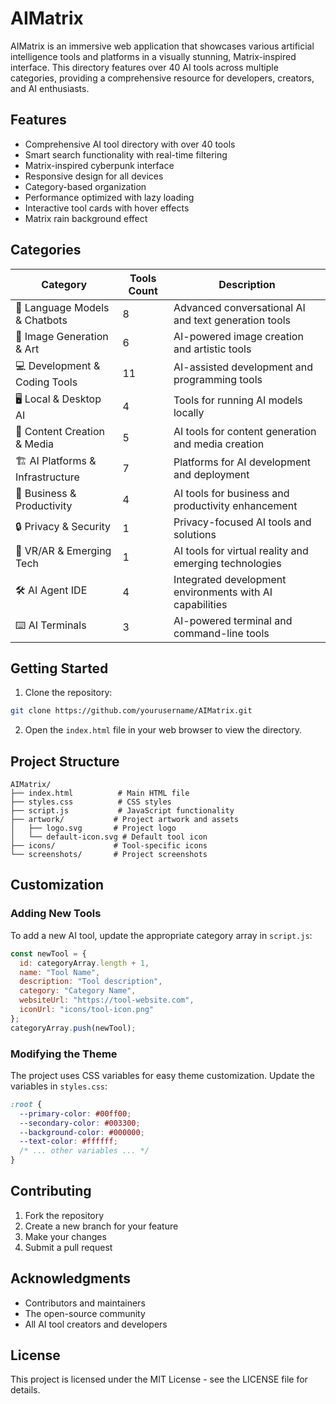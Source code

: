 # AIMatrix

AIMatrix is an immersive web application that showcases various artificial intelligence tools and platforms in a visually stunning, Matrix-inspired interface. This directory features over 40 AI tools across multiple categories, providing a comprehensive resource for developers, creators, and AI enthusiasts.

## Features

- Comprehensive AI tool directory with over 40 tools
- Smart search functionality with real-time filtering
- Matrix-inspired cyberpunk interface
- Responsive design for all devices
- Category-based organization
- Performance optimized with lazy loading
- Interactive tool cards with hover effects
- Matrix rain background effect

## Categories

| Category | Tools Count | Description |
|----------|-------------|-------------|
| 🧠 Language Models & Chatbots | 8 | Advanced conversational AI and text generation tools |
| 🎨 Image Generation & Art | 6 | AI-powered image creation and artistic tools |
| 💻 Development & Coding Tools | 11 | AI-assisted development and programming tools |
| 🖥️ Local & Desktop AI | 4 | Tools for running AI models locally |
| 📝 Content Creation & Media | 5 | AI tools for content generation and media creation |
| 🏗️ AI Platforms & Infrastructure | 7 | Platforms for AI development and deployment |
| 💼 Business & Productivity | 4 | AI tools for business and productivity enhancement |
| 🔒 Privacy & Security | 1 | Privacy-focused AI tools and solutions |
| 🚀 VR/AR & Emerging Tech | 1 | AI tools for virtual reality and emerging technologies |
| 🛠️ AI Agent IDE | 4 | Integrated development environments with AI capabilities |
| ⌨️ AI Terminals | 3 | AI-powered terminal and command-line tools |

## Getting Started

1. Clone the repository:
```bash
git clone https://github.com/yourusername/AIMatrix.git
```

2. Open the `index.html` file in your web browser to view the directory.

## Project Structure

```
AIMatrix/
├── index.html          # Main HTML file
├── styles.css          # CSS styles
├── script.js           # JavaScript functionality
├── artwork/           # Project artwork and assets
│   ├── logo.svg       # Project logo
│   └── default-icon.svg # Default tool icon
├── icons/             # Tool-specific icons
└── screenshots/       # Project screenshots
```

## Customization

### Adding New Tools
To add a new AI tool, update the appropriate category array in `script.js`:

```javascript
const newTool = {
  id: categoryArray.length + 1,
  name: "Tool Name",
  description: "Tool description",
  category: "Category Name",
  websiteUrl: "https://tool-website.com",
  iconUrl: "icons/tool-icon.png"
};
categoryArray.push(newTool);
```

### Modifying the Theme
The project uses CSS variables for easy theme customization. Update the variables in `styles.css`:

```css
:root {
  --primary-color: #00ff00;
  --secondary-color: #003300;
  --background-color: #000000;
  --text-color: #ffffff;
  /* ... other variables ... */
}
```

## Contributing

1. Fork the repository
2. Create a new branch for your feature
3. Make your changes
4. Submit a pull request

## Acknowledgments

- Contributors and maintainers
- The open-source community
- All AI tool creators and developers

## License

This project is licensed under the MIT License - see the LICENSE file for details.
